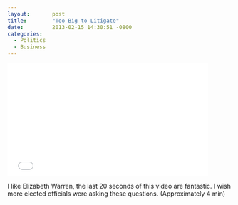```yaml
---
layout:       post
title:        "Too Big to Litigate"
date:         2013-02-15 14:30:51 -0800
categories:
  - Politics
  - Business
---
```


<iframe class="embedly-embed" src="//cdn.embedly.com/widgets/media.html?src=https%3A%2F%2Fwww.youtube.com%2Fembed%2F2F6YkBa_Tig%3Ffeature%3Doembed&url=https%3A%2F%2Fwww.youtube.com%2Fwatch%3Ffeature%3Dplayer_embedded%26v%3D2F6YkBa_Tig%26noredirect%3D1&image=https%3A%2F%2Fi.ytimg.com%2Fvi%2F2F6YkBa_Tig%2Fhqdefault.jpg&key=d815972c91e546edb5d2d02e509f8b1c&type=text%2Fhtml&schema=youtube" width="450" height="253" scrolling="no" frameborder="0" allowfullscreen></iframe>

I like Elizabeth Warren, the last 20 seconds of this video are fantastic. I wish more elected officials were asking these questions. (Approximately 4 min)
